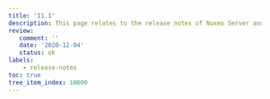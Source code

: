 ```yaml
---
title: '11.1'
description: This page relates to the release notes of Nuxeo Server and related addons for the 11.1 release.
review:
   comment: ''
   date: '2020-12-04'
   status: ok
labels:
    - release-notes
toc: true
tree_item_index: 10000
---
```

